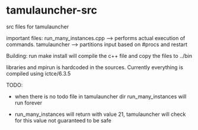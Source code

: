 tamulauncher-src
================

src files for tamulauncher

important files:
run_many_instances.cpp --> performs actual execution of commands.
tamulauncher --> partitions input based on #procs and restart

Building:
run make install
will compile the c++ file and copy the files to ../bin

libraries and mpirun is hardcoded in the sources.
Currently everything is compiled using ictce/6.3.5


TODO:
- when there is no todo file in tamulauncher dir run_many_instances will run forever

- run_many_instances will return with value 21, tamulauncher will check for this value
  not guaranteed to be safe
